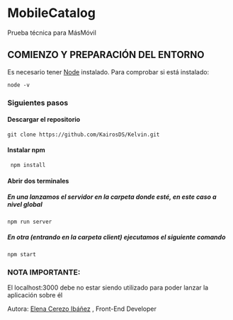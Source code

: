 # MobileCatalog
Prueba técnica para MásMóvil


## COMIENZO Y PREPARACIÓN DEL ENTORNO

Es necesario tener [Node](https://nodejs.org/es/) instalado. Para comprobar si está instalado:

```
node -v
```
### Siguientes pasos

#### Descargar el repositorio

```
git clone https://github.com/KairosDS/Kelvin.git
```

#### Instalar npm
```
 npm install 
```
#### Abrir dos terminales
##### En una lanzamos el servidor en la carpeta donde esté, en este caso a nivel global
```
npm run server
```
##### En otra (entrando en la carpeta client) ejecutamos el siguiente comando
```
npm start
```

### NOTA IMPORTANTE:
El localhost:3000 debe no estar siendo utilizado para poder lanzar la aplicación sobre él

Autora: [Elena Cerezo Ibáñez](https://github.com/ElenaCerezoSwing/) , Front-End Developer

